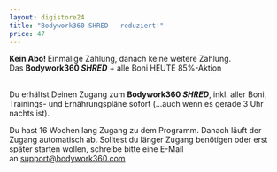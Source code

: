 ```yaml
---
layout: digistore24
title: "Bodywork360 SHRED - reduziert!"
price: 47
---
```

<p><strong>Kein Abo! </strong>Einmalige Zahlung, danach keine weitere Zahlung. <br>Das <strong>Bodywork360 <em>SHRED</em></strong> + alle Boni HEUTE 85%-Aktion</p>
<p><em><br></em>Du erh&#xE4;ltst Deinen Zugang zum&#xA0;<strong>Bodywork360 <em>SHRED</em></strong>, inkl. aller Boni, Trainings- und Ern&#xE4;hrungspl&#xE4;ne sofort (...auch wenn es gerade 3 Uhr nachts ist).</p>
<p>Du hast 16 Wochen lang Zugang zu dem Programm. Danach l&#xE4;uft der Zugang automatisch ab. Solltest du l&#xE4;nger Zugang ben&#xF6;tigen oder erst sp&#xE4;ter starten wollen, schreibe bitte eine E-Mail an&#xA0;<a href="mailto:support@bodywork360.com">support@bodywork360.com</a></p>